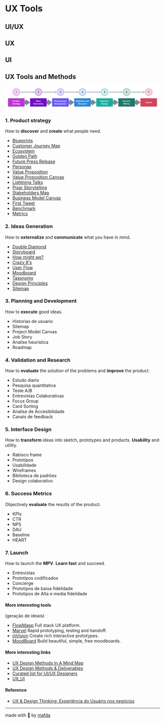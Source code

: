 # UX Tools

## UI/UX

## UX

## UI

## UX Tools and Methods

![ux_tools_by_mafda](img/ux_tools_by_mafda.png)

### 1. Product strategy

How to **discover** and **create** what people need.

* [Blueprints](https://medium.com/@cynthiarisse/service-blueprinting-69ce8fd0509)
* [Customer Journey Map](https://medium.com/@uxmastery/how-to-create-a-customer-journey-map-42e6ac7d8757)
* [Ecosystem](https://www.uxbooth.com/articles/designing-digital-strategies-part-1-cartography/)
* [Golden Path](https://medium.com/startup-by-design/goldenpath-156c1ff291ab)
* [Future Press Release](https://uxdesign.cc/a-press-release-before-ux-design-df250539c974)
* [Personas](https://medium.com/beakerandflint/personas-74c4e1c12ee2)
* [Value Proposition](https://medium.muz.li/ux-diary-6-value-proposition-af7be6f79139)
* [Value Proposition Canvas](https://medium.com/greater-than-experience-design/whats-your-value-proposition-3de5eee48cf0)
* [Lightning Talks](https://medium.com/googlesprint/design-challenge-78ef1dcad26e)
* [Pixar Storytelling](https://uxdesign.cc/treating-your-product-design-work-like-its-a-pixar-movie-7c1a0fe62491)
* [Stakeholders Map](https://uxdesign.cc/presenting-your-design-to-stakeholders-1695526a1457)
* [Business Model Canvas](https://medium.com/@fernandocomet/ux-canvas-compilation-6718822d9a22)
* [First Tweet](https://medium.com/googlesprint/the-define-stage-stage-2-24f6b8088426)
* [Benchmark](https://measuringu.com/benchmark-intro/)
* [Metrics](https://medium.com/@jcoronado1/quick-resource-guide-to-ux-metrics-a97cf7727b2b)

### 2. Ideas Generation

How to **externalize** and **communicate** what you have in mind.

* [Double Diamond](https://medium.com/design-leadership-notebook/the-new-double-diamond-design-process-7c8f12d7945e)
* [Storyboard](https://medium.com/thinking-design/the-what-why-when-of-storyboarding-in-ux-design-38db2f955e23)
* [How might we?](https://medium.com/knowsi/hmw-how-might-we-c04423a4437d)
* [Crazy 8's](https://blog.prototypr.io/how-to-run-a-crazy-eights-workshop-60d0a67b29a)
* [User Flow](https://medium.com/7bits/user-flow-101-what-it-is-how-to-do-it-84052141fe86)
* [Moodboard](https://www.webdesignerdepot.com/2008/12/why-mood-boards-matter/)
* [Taxonomy](http://johnnyholland.org/2012/04/taxonomy-content-strategys-new-best-friend/)
* [Design Principles](https://medium.com/googlesprint/the-define-stage-stage-2-24f6b8088426)
* [Sitemap](https://uxmentor.me/sitemaps-the-beginners-guide/)
  
### 3. Planning and Development

How to **execute** good ideas.

* Historias de usuario
* Sitemap
* Project Model Canvas
* Job Story
* Analise heuristica
* Roadmap

### 4. Validation and Research

How to **evaluate** the solution of the problems and **improve** the product.

* Estudo diario
* Pesquisa quantitativa
* Teste A/B
* Entrevistas Colaborativas
* Focus Group
* Card Sorting
* Analise de Accesibilidade
* Canais de feedback

### 5. Interface Design

How to **transform** ideas into sketch, prototypes and products. **Usability** and utility.

* Rabisco frame
* Prototipos
* Usabilidade
* Wireframes
* Biblioteca de padrões
* Design colaborativo

### 6. Success Metrics

Objectively **evaluate** the results of the product.

* KPIs
* CTR
* NPS
* DAU
* Baseline
* HEART
  
### 7. Launch

How to launch the **MPV**. **Learn fast** and succeed.

* Entrevistas
* Prototipos codificados
* Concierge
* Prototipos de baixa fidelidade
* Prototipos de Alta e media fidelidade

#### More interesting tools

(geração de ideais)
* [FlowMapp](https://www.flowmapp.com/) Full stack UX platform.
* [Marvel](https://marvelapp.com/) Rapid prototyping, testing and handoff.
* [inVision](https://www.invisionapp.com/) Create rich interactive prototypes.
* [MoodBoard](http://www.gomoodboard.com/) Build beautiful, simple, free moodboards.

#### More interesting links

* [UX Design Methods In A Mind Map](https://uxplanet.org/product-design-methods-mind-map-f6511820a7d5)
* [UX Design Methods & Deliverables](https://uxdesign.cc/ux-design-methods-deliverables-657f54ce3c7d)
* [Curated list for UI/UX Designers](https://github.com/gregjw/ui-ux)
* [UX_UI](https://github.com/alexUXUI/UX_UI)

#### Reference

* [UX & Design Thinking: Experiência do Usuário nos negócios](https://www.udemy.com/course/ux-design/)
---
made with 💙 by [mafda](https://mafda.github.io/)